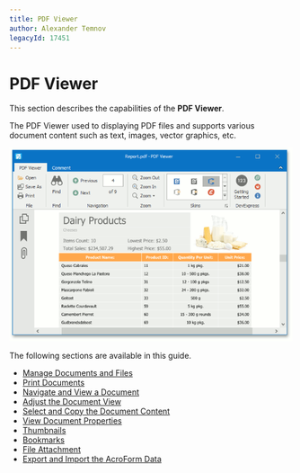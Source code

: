 ```yaml
---
title: PDF Viewer
author: Alexander Temnov
legacyId: 17451
---
```

# PDF Viewer
This section describes the capabilities of the **PDF Viewer**.

The PDF Viewer used to displaying PDF files and supports various document content such as text, images, vector graphics, etc.

![pdf-viewer-control-windows-forms](../images/img19650.jpg)

The following sections are available in this guide.
* [Manage Documents and Files](pdf-viewer/manage-documents-and-files.md)
* [Print Documents](pdf-viewer/print-documents.md)
* [Navigate and View a Document](pdf-viewer/navigate-and-view-a-document.md)
* [Adjust the Document View](pdf-viewer/adjust-the-document-view.md)
* [Select and Copy the Document Content](pdf-viewer/select-and-copy-the-document-content.md)
* [View Document Properties](pdf-viewer/view-document-properties.md)
* [Thumbnails](pdf-viewer/thumbnails.md)
* [Bookmarks](pdf-viewer/bookmarks.md)
* [File Attachment](pdf-viewer/file-attachment.md)
* [Export and Import the AcroForm Data](pdf-viewer/export-and-import-the-acroform-data.md)
